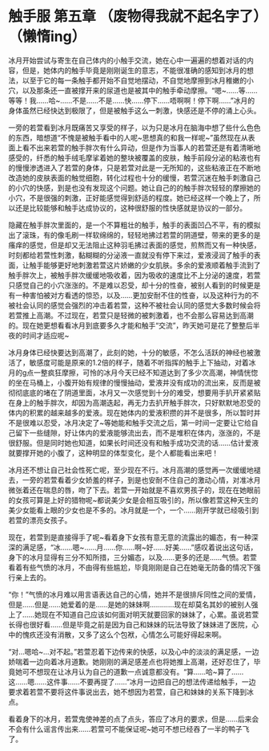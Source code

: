# 触手服 第五章 （废物得我就不起名字了）（懒惰ing）

冰月开始尝试与寄生在自己体内的小触手交流，她在心中一遍遍的想着对话的内容，但是，她体内的触手毕竟是刚刚诞生的意志，不能很准确的感知到冰月的想法，以至于它的每一条触手都开始不自觉地摆动，不自觉地摩擦到冰月稚嫩的小穴，以及那条还一直被撑开来的尿道也是被其中的触手牵动摩擦。“嗯~……等……等等！我……哈~……不是……不是……快……停下……唔啊啊！停下啊……”冰月的身体虽然已经快达到极限了，但是被触手这么一刺激，快感还是不停的涌上心头。

一旁的若萱看到冰月既痛苦又享受的样子，以为只是冰月在脑海中想了些什么色色的东西，暗想道“不愧是被触手看中的人呢~思想真的和我一样呢~”虽然现在从表面上看不出来若萱的触手胖次有什么异动，但是作为当事人的若萱还是有着清晰地感受的，纤悉的触手绒毛摩挲着她的整块被覆盖的皮肤，触手前段分泌的粘液也有的慢慢渗透进入了若萱的身体，只是若萱对此是一无所知的，这些粘液正在不断地改造她的皮肤表面的触觉细胞，转化过程也十分的缓慢，若萱沉迷在触手刺激自己的小穴的快感，到是也没有发现这个问题。她让自己的的触手胖次轻轻的摩擦她的小穴，不是很强的刺激，正好能感觉得到舒适的程度。她已经这样一个晚上了，所以还是比较能够和触手达成协议的，这种很舒服的性快感就是协议的一部分。

隐藏在触手胖次里面的，是一个不算粗壮的触手，触手的表面凹凸不平，有的模拟出了滚珠，有的像毛刷一样软绵绵的，轻轻地拂过若萱的阴道壁，带来的更多的是瘙痒的感觉，但是却又无法阻止这种羽毛拂过表面的感觉，煎熬而又有一种快感，时刻都给若萱性刺激，黏糊糊的分泌液一直就没有停下来过，爱液浸润了触手的表面，让触手能够更好地刺激若萱这片娇嫩的少女肌肤。多余的爱液顺着触手流到了触手胖次上，被触手胖次缓缓地吸收着，因为吸收的速度比不上分泌的速度，若萱只感觉自己的小穴涨涨的。不是难以忍受，却十分的性奋，被别人看到的时候更是有一种害怕被对方看透的惊恐，以及……更加安耐不住的性奋，以及这种行为的不被社会认同的感觉会强烈的冲击着若萱，这种不被社会认同的感觉大多数时候会将若萱推上高潮。不过现在，若萱只是轻微的被刺激着，也不会那么容易达到高潮的。现在她更想看看冰月到底要多久才能和触手“交流”，昨天她可是花了整整后半夜的时间才适应呢~

冰月身体已经快要达到高潮了，此刻的她，十分的敏感，不怎么活跃的神经也被激活了，敏感度可能是原来的1.2倍的样子，随着不听指挥的触手上下抽动，对着冰月的g点一整疯狂摩擦，可怜的冰月今天已经不知道达到了多少次高潮，神情恍惚的坐在马桶上，小腹开始有规律的慢慢抽动，爱液并没有成功的流出来，反而是被彻彻底底的堵在了阴道里面，冰月又一次感觉到十分的难受，想要用手扒开紧紧贴在身上的触手胖次，却因为高潮迭起，再无力去扒开触手胖次，只好默默地忍受的体内的积累的越来越多的爱液。现在她体内的爱液积攒的并不是很多，所以暂时并不是很难以忍受，冰月决定了~等她能和触手交流之后，第一时间一定要让它给自己留下一些缝隙，好让体内的爱液能够流出去，而不是堆积在体内，涨涨的，不是很舒服。但是同时她也知道，如果长时间还没有和触手成功交流的话……估计爱液就要撑开她的小腹了，这种明显的体型变化，是个人都能看出来吧！

冰月还不想让自己社会性死亡呢，至少现在不行。冰月高潮的感觉再一次缓缓地褪去，一旁的若萱看着少女娇羞的样子，到是也安耐不住自己的激动心情，对准冰月微张着还在喘息的唇，吻了下去。若萱一开始就是不喜欢男孩子的，现在在她眼前的女孩可算是上好的猎物呢~都说美少女是会相互吸引的，所以像若萱这种天生的美少女能看上眼的少女也是不多的。冰月就是一个，一个……刚开学就已经吸引到若萱的漂亮女孩子。

现在，若萱到是直接得手了呢~看着身下女孩有意无意的流露出的媚态，有一种深深的满足感，“冰……嗯~……月……你……啊~好……好美……”感叹着说出这句话，身下的冰月显得有三分不知所措，三分媚态，以及……更多的还是……气愤。若萱看着有些气愤的冰月，不由得有些尴尬，毕竟刚刚是自己在她毫无防备的情况下强行亲上去的。

“你！”气愤的冰月难以用言语表达自己的心情，她并不是很排斥同性之间的爱情，但是……但是……她爱着的是……是她的妹妹啊…………现在却莫名其妙的被别人强上了……她现在不知道自己应该如何面对明天就要回家的妹妹了，心累。虽说若萱长得也很好看……但是毕竟之前是因为自己和妹妹的玩法导致了妹妹进了医院，心中的愧疚还没有消散，又多了这么个包袱，心情怎么可能好得起来啊。

“对…嗯哈~…对不起。”若萱忍着下边传来的快感，以及心中的淡淡的满足感，一边娇喘着一边向着冰月道歉。她刚刚的满足感差点也将她推上高潮，还好忍住了，毕竟她可不想现在让冰月认为自己的道歉一点诚意都没有。“算……哈~算了……这……嗯……这件事……不要再提了……”冰月一边把自己的想法传递给触手，一边要求着若萱不要将这件事说出去，她不想因为若萱，自己和妹妹的关系下降到冰点。

看着身下的冰月，若萱鬼使神差的点了点头，答应了冰月的要求，但是……后来会不会有什么谣言传出来……若萱可不能保证呢~她可不想已经吞了一半的鸭子飞了。